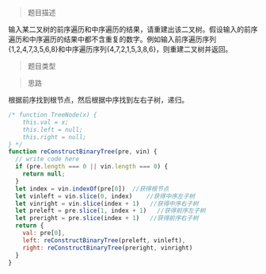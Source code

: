 > 题目描述

输入某二叉树的前序遍历和中序遍历的结果，请重建出该二叉树。假设输入的前序遍历和中序遍历的结果中都不含重复的数字。例如输入前序遍历序列{1,2,4,7,3,5,6,8}和中序遍历序列{4,7,2,1,5,3,8,6}，则重建二叉树并返回。

> 题目类型

> 思路

根据前序找到根节点，然后根据中序找到左右子树，递归。
```js
/* function TreeNode(x) {
    this.val = x;
    this.left = null;
    this.right = null;
} */
function reConstructBinaryTree(pre, vin) {
  // write code here
  if (pre.length === 0 || vin.length === 0) {
    return null;
  }
  let index = vin.indexOf(pre[0])  //获得根节点
  let vinleft = vin.slice(0, index)    //获得中序左子树
  let vinright = vin.slice(index + 1)   //获得中序右子树
  let preleft = pre.slice(1, index + 1)   //获得前序左子树
  let preright = pre.slice(index + 1)   //获得前序右子树
  return {
    val: pre[0],
    left: reConstructBinaryTree(preleft, vinleft),
    right: reConstructBinaryTree(preright, vinright)
  }
}
```